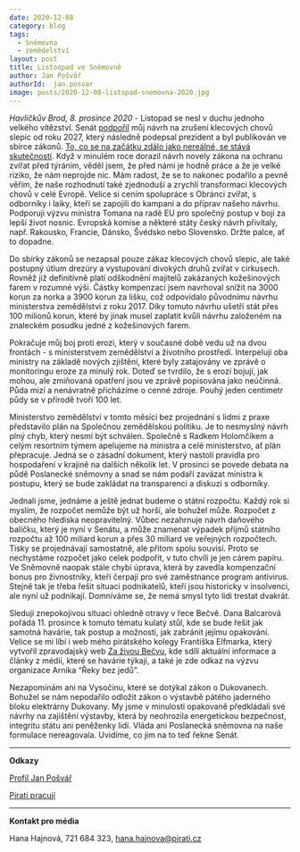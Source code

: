 ```yaml
---
date: 2020-12-08
category: blog
tags:
  - Sněmovna
  - zemědelství 
layout: post
title: Listoopad ve Sněmovně 
author: Jan Pošvář
authorId:  jan.posvar
image: posts/2020-12-08-listopad-snemovna-2020.jpg
---
```


*Havlíčkův Brod, 8. prosince 2020* - Listopad se nesl v duchu jednoho velkého vítězství. Senát [podpořil](https://www.pirati.cz/tiskove-zpravy/zakaz-klecovych-chovu-prosel-senatem.html) můj návrh na zrušení klecových chovů slepic od roku 2027, který následně podepsal prezident a byl publikován ve sbírce zákonů. [To, co se na začátku zdálo jako nereálné, se stává skutečností](https://www.piratskelisty.cz/clanek-3608-piratsky-boj-proti-klecovemu-chovu-aneb-jak-sel-cas-se-slepicemi). Když v minulém roce dorazil návrh novely zákona na ochranu zvířat před týráním, věděl jsem, že před námi je hodně práce a že je velké riziko, že nám neprojde nic. Mám radost, že se to nakonec podařilo a pevně věřím, že naše rozhodnutí také zjednoduší a zrychlí transformaci klecových chovů v celé Evropě. Velice si cením spolupráce s Obránci zvířat, s odborníky i laiky, kteří se zapojili do kampaní a do příprav našeho návrhu. Podporuji výzvu ministra Tomana na radě EU pro společný postup v boji za lepší život nosnic. Evropská komise a některé státy český návrh přivítaly, např. Rakousko, Francie, Dánsko, Švédsko nebo Slovensko. Držte palce, ať to dopadne. 
 
Do sbírky zákonů se nezapsal pouze zákaz klecových chovů slepic, ale také postupný útlum drezúry a vystupování divokých druhů zvířat v cirkusech. Rovněž již definitivně platí odškodnění majitelů zakázaných kožešinových farem v rozumné výši. Částky kompenzací jsem navrhoval snížit na 3000 korun za norka a 3900 korun za lišku, což odpovídalo původnímu návrhu ministerstva zemědělství z roku 2017. Díky tomuto návrhu ušetří stát přes 100 milionů korun, které by jinak musel zaplatit kvůli návrhu založeném na znaleckém posudku jedné z kožešinových farem.
 
Pokračuje můj boj proti erozi, který v současné době vedu už na dvou frontách - s ministerstvem zemědělství a životního prostředí. Interpeluji oba ministry na základě nových zjištění, které byly zatajovány ve zprávě o monitoringu eroze za minulý rok. Doteď se tvrdilo, že s erozí bojují, jak mohou, ale zmiňovaná opatření jsou ve zprávě popisována jako neúčinná. Půda mizí a nenávratně přicházíme o cenné zdroje. Pouhý jeden centimetr půdy se v přírodě tvoří 100 let. 
 
Ministerstvo zemědělství v tomto měsíci bez projednání s lidmi z praxe představilo plán na Společnou zemědělskou politiku. Je to nesmyslný návrh plný chyb, který nesmí být schválen. Společně s Radkem Holomčíkem a celým resortním týmem apelujeme na ministra a celé ministerstvo, ať plán přepracuje. Jedná se o zásadní dokument, který nastolí pravidla pro hospodaření v krajině na dalších několik let. V prosinci se povede debata na půdě Poslanecké sněmovny a snad se nám podaří zavázat ministra k postupu, který se bude zakládat na transparenci a diskuzi s odborníky.
 
Jednali jsme, jednáme a ještě jednat budeme o státní rozpočtu. Každý rok si myslím, že rozpočet nemůže být už horší, ale bohužel může. Rozpočet z obecného hlediska neopravitelný. Vůbec nezahrnuje návrh daňového balíčku, který je nyní v Senátu, a může znamenat výpadek příjmů státního rozpočtu až 100 miliard korun a přes 30 miliard ve veřejných rozpočtech. Tisky se projednávají samostatně, ale přitom spolu souvisí. Proto se nechystáme rozpočet jako celek podpořit, v tuto chvíli je jen cárem papíru. Ve Sněmovně naopak stále chybí úprava, která by zavedla kompenzační bonus pro živnostníky, kteří čerpají pro své zaměstnance program antivirus. Stejně tak je třeba řešit situaci podnikatelů, kteří jsou historicky v insolvenci, ale nyní už podnikají. Domníváme se, že nemá smysl tyto lidi trestat dvakrát. 
 
Sleduji znepokojivou situaci ohledně otravy v řece Bečvě. Dana Balcarová pořádá 11. prosince k tomuto tématu kulatý stůl, kde se bude řešit jak samotná havárie, tak postup a možnosti, jak zabránit jejímu opakování. Velice se mi líbí i web mého pirátského kolegy Františka Elfmarka, který vytvořil zpravodajský web [Za živou Bečvu](https://zazivoubecvu.cz/), kde sdílí aktuální informace a články z médií, které se havárie týkají, a také je zde odkaz na výzvu organizace Arnika “Řeky bez jedů”. 
 
Nezapomínám ani na Vysočinu, které se dotýkal zákon o Dukovanech. Bohužel se nám nepodařilo odložit zákon o výstavbě pátého jaderného bloku elektrárny Dukovany. My jsme v minulosti opakovaně předkládali své návrhy na zajištění výstavby, která by neohrozila energetickou bezpečnost, integritu státu ani peněženky lidí. Vláda ani Poslanecká sněmovna na naše formulace nereagovala. Uvidíme, co jim na to teď řekne Senát.

---

**Odkazy**

[Profil Jan Pošvář](https://www.pirati.cz/lide/jan-posvar)

[Pirati pracují](https://piratipracuji.cz)
 
---

**Kontakt pro média**

Hana Hajnová, 721 684 323, <hana.hajnova@pirati.cz>
